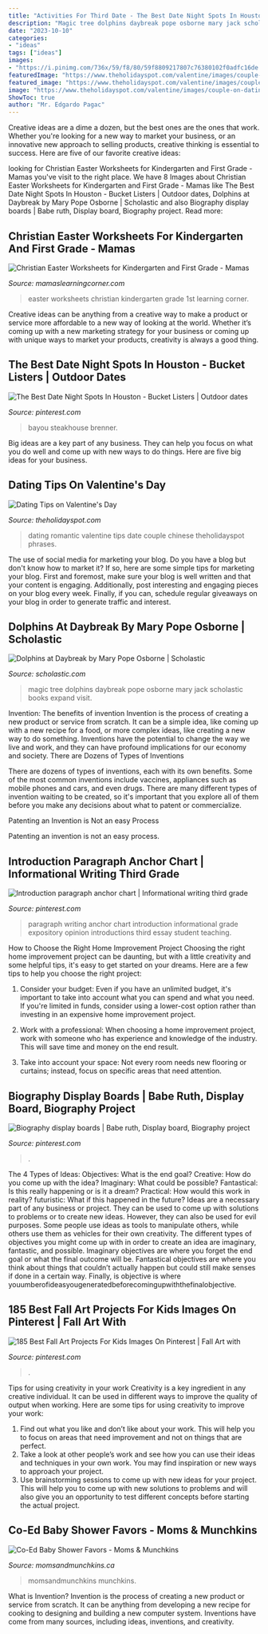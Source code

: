 ```yaml
---
title: "Activities For Third Date - The Best Date Night Spots In Houston"
description: "Magic tree dolphins daybreak pope osborne mary jack scholastic books expand visit"
date: "2023-10-10"
categories:
- "ideas"
tags: ["ideas"]
images:
- "https://i.pinimg.com/736x/59/f8/80/59f8809217807c76380102f0adfc16de.jpg"
featuredImage: "https://www.theholidayspot.com/valentine/images/couple-on-dating.jpg"
featured_image: "https://www.theholidayspot.com/valentine/images/couple-on-dating.jpg"
image: "https://www.theholidayspot.com/valentine/images/couple-on-dating.jpg"
ShowToc: true
author: "Mr. Edgardo Pagac"
---
```



Creative ideas are a dime a dozen, but the best ones are the ones that work. Whether you're looking for a new way to market your business, or an innovative new approach to selling products, creative thinking is essential to success. Here are five of our favorite creative ideas:

	

		
looking for Christian Easter Worksheets for Kindergarten and First Grade - Mamas you've visit to the right place. We have 8 Images about Christian Easter Worksheets for Kindergarten and First Grade - Mamas like The Best Date Night Spots In Houston - Bucket Listers | Outdoor dates, Dolphins at Daybreak by Mary Pope Osborne | Scholastic and also Biography display boards | Babe ruth, Display board, Biography project. Read more:
		
    
## Christian Easter Worksheets For Kindergarten And First Grade - Mamas

<img loading=lazy src="http://www.mamaslearningcorner.com/wp-content/uploads/2017/03/Christian-Easter-Worksheets-for-K-and-1st.jpg" onerror="this.onerror=null;this.src='https://tse4.mm.bing.net/th?id=OIP.o5NLH6bsCXF1Gqq92MhBOgHaLH&amp;pid=15.1';" alt="Christian Easter Worksheets for Kindergarten and First Grade - Mamas">

_Source: mamaslearningcorner.com_

>easter worksheets christian kindergarten grade 1st learning corner. 

	

Creative ideas can be anything from a creative way to make a product or service more affordable to a new way of looking at the world. Whether it’s coming up with a new marketing strategy for your business or coming up with unique ways to market your products, creativity is always a good thing.

    
## The Best Date Night Spots In Houston - Bucket Listers | Outdoor Dates

<img loading=lazy src="https://i.pinimg.com/736x/29/76/d3/2976d3656560136ba952f4a76e560dfd.jpg" onerror="this.onerror=null;this.src='https://tse4.mm.bing.net/th?id=OIP.ziQ0R4MI6lI2iExEEOwXpwHaFL&amp;pid=15.1';" alt="The Best Date Night Spots In Houston - Bucket Listers | Outdoor dates">

_Source: pinterest.com_

>bayou steakhouse brenner. 

	

Big ideas are a key part of any business. They can help you focus on what you do well and come up with new ways to do things. Here are five big ideas for your business.

    
## Dating Tips On Valentine&#039;s Day

<img loading=lazy src="https://www.theholidayspot.com/valentine/images/couple-on-dating.jpg" onerror="this.onerror=null;this.src='https://tse2.mm.bing.net/th?id=OIP.B4ZRcGBc7xPt2kEjeKNqYQHaEo&amp;pid=15.1';" alt="Dating Tips on Valentine&#039;s Day">

_Source: theholidayspot.com_

>dating romantic valentine tips date couple chinese theholidayspot phrases. 

	

The use of social media for marketing your blog.
Do you have a blog but don't know how to market it? If so, here are some simple tips for marketing your blog. First and foremost, make sure your blog is well written and that your content is engaging. Additionally, post interesting and engaging pieces on your blog every week. Finally, if you can, schedule regular giveaways on your blog in order to generate traffic and interest.

    
## Dolphins At Daybreak By Mary Pope Osborne | Scholastic

<img loading=lazy src="https://embed.cdn.pais.scholastic.com/v1/channels/tso/products/identifiers/isbn/9780590706353/primary/renditions/700?useMissingImage=true" onerror="this.onerror=null;this.src='https://tse4.mm.bing.net/th?id=OIP.jGrRm-OZI5u-2trMQUlMkgHaK0&amp;pid=15.1';" alt="Dolphins at Daybreak by Mary Pope Osborne | Scholastic">

_Source: scholastic.com_

>magic tree dolphins daybreak pope osborne mary jack scholastic books expand visit. 

	

Invention: The benefits of invention
Invention is the process of creating a new product or service from scratch. It can be a simple idea, like coming up with a new recipe for a food, or more complex ideas, like creating a new way to do something. Inventions have the potential to change the way we live and work, and they can have profound implications for our economy and society.
There are Dozens of Types of Inventions

There are dozens of types of inventions, each with its own benefits. Some of the most common inventions include vaccines, appliances such as mobile phones and cars, and even drugs. There are many different types of invention waiting to be created, so it's important that you explore all of them before you make any decisions about what to patent or commercialize.

Patenting an Invention is Not an easy Process

Patenting an invention is not an easy process.

    
## Introduction Paragraph Anchor Chart | Informational Writing Third Grade

<img loading=lazy src="https://i.pinimg.com/736x/2f/5c/c4/2f5cc4046dd85514f441f53f80d38b6a--paragraph-writing-expository-writing.jpg" onerror="this.onerror=null;this.src='https://tse2.mm.bing.net/th?id=OIP.NVG5caiqBmj-pR191ykRCQHaJ4&amp;pid=15.1';" alt="Introduction paragraph anchor chart | Informational writing third grade">

_Source: pinterest.com_

>paragraph writing anchor chart introduction informational grade expository opinion introductions third essay student teaching. 

	

How to Choose the Right Home Improvement Project
Choosing the right home improvement project can be daunting, but with a little creativity and some helpful tips, it's easy to get started on your dreams. Here are a few tips to help you choose the right project:
1. Consider your budget: Even if you have an unlimited budget, it's important to take into account what you can spend and what you need. If you're limited in funds, consider using a lower-cost option rather than investing in an expensive home improvement project.

2. Work with a professional: When choosing a home improvement project, work with someone who has experience and knowledge of the industry. This will save time and money on the end result.

3. Take into account your space: Not every room needs new flooring or curtains; instead, focus on specific areas that need attention.

    
## Biography Display Boards | Babe Ruth, Display Board, Biography Project

<img loading=lazy src="https://i.pinimg.com/736x/77/21/58/7721584a15e4a6b3e74e4939bd68388e.jpg" onerror="this.onerror=null;this.src='https://tse2.mm.bing.net/th?id=OIP.dzhCpPjUtSEOyuVSzAKiKQHaJ3&amp;pid=15.1';" alt="Biography display boards | Babe ruth, Display board, Biography project">

_Source: pinterest.com_

>. 

	

The 4 Types of Ideas: Objectives: What is the end goal? Creative: How do you come up with the idea? Imaginary: What could be possible? Fantastical: Is this really happening or is it a dream? Practical: How would this work in reality? futuristic: What if this happened in the future?
Ideas are a necessary part of any business or project. They can be used to come up with solutions to problems or to create new ideas. However, they can also be used for evil purposes. Some people use ideas as tools to manipulate others, while others use them as vehicles for their own creativity. 
The different types of objectives you might come up with in order to create an idea are imaginary, fantastic, and possible. Imaginary objectives are where you forget the end goal or what the final outcome will be. Fantastical objectives are where you think about things that couldn’t actually happen but could still make senses if done in a certain way. Finally, is objective is where youumberofideasyougeneratedbeforecomingupwiththefinalobjective.

    
## 185 Best Fall Art Projects For Kids Images On Pinterest | Fall Art With

<img loading=lazy src="https://i.pinimg.com/736x/59/f8/80/59f8809217807c76380102f0adfc16de.jpg" onerror="this.onerror=null;this.src='https://tse1.mm.bing.net/th?id=OIP.TFR-9Rv-6EMuyo8sOcZNHAHaJ3&amp;pid=15.1';" alt="185 Best Fall Art Projects For Kids Images On Pinterest | Fall Art with">

_Source: pinterest.com_

>. 

	

Tips for using creativity in your work
Creativity is a key ingredient in any creative individual. It can be used in different ways to improve the quality of output when working. Here are some tips for using creativity to improve your work: 
1. Find out what you like and don’t like about your work. This will help you to focus on areas that need improvement and not on things that are perfect. 
2. Take a look at other people’s work and see how you can use their ideas and techniques in your own work. You may find inspiration or new ways to approach your project. 
3. Use brainstorming sessions to come up with new ideas for your project. This will help you to come up with new solutions to problems and will also give you an opportunity to test different concepts before starting the actual project. 

    
## Co-Ed Baby Shower Favors - Moms &amp; Munchkins

<img loading=lazy src="https://www.momsandmunchkins.ca/wp-content/uploads/2013/03/co-ed-baby-shower-favor-ideas.jpg" onerror="this.onerror=null;this.src='https://tse2.mm.bing.net/th?id=OIP.VIwXF54jeZoXK-EgaaWdDQHaLH&amp;pid=15.1';" alt="Co-Ed Baby Shower Favors - Moms &amp; Munchkins">

_Source: momsandmunchkins.ca_

>momsandmunchkins munchkins. 

	

What is Invention?
Invention is the process of creating a new product or service from scratch. It can be anything from developing a new recipe for cooking to designing and building a new computer system. Inventions have come from many sources, including ideas, inventions, and creativity.

